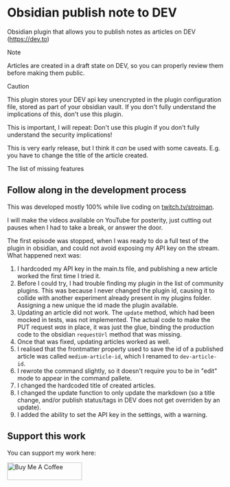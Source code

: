 # Obsidian publish note to DEV

Obsidian plugin that allows you to publish notes as articles on DEV (https://dev.to)

> [!NOTE]
> Articles are created in a draft state on DEV, so you can properly review them
> before making them public.

> [!CAUTION]
> This plugin stores your DEV api key unencrypted in the plugin configuration
> file, stored as part of your obsidian vault. If you don't fully understand the
> implications of this, don't use this plugin.
>
> This is important, I will repeat: Don't use this plugin if you don't fully
> understand the security implications!

This is very early release, but I think it _can_ be used with some caveats. E.g.
you have to change the title of the article created.

The list of missing features

## Follow along in the development process

This was developed mostly 100% while live coding on
[twitch.tv/stroiman](https://twitch.tv/stroiman).

I will make the videos available on YouTube for posterity, just cutting out
pauses when I had to take a break, or answer the door.

The first episode was stopped, when I was ready to do a full test of the plugin
in obsidian, and could not avoid exposing my API key on the stream. What
happened next was:

1. I hardcoded my API key in the main.ts file, and publishing a new article
   worked the first time I tried it.
1. Before I could try, I had trouble finding my plugin in the list of community
   plugins. This was because I never changed the plugin id, causing it to
   collide with another experiment already present in my plugins folder.
   Assigning a new unique the id made the plugin available.
1. Updating an article did not work. The `update` method, which had been mocked
   in tests, was not implemented. The actual code to make the PUT request _was_
   in place, it was just the glue, binding the production code to the obsidian
   `requestUrl` method that was missing.
1. Once that was fixed, updating articles worked as well.
1. I realised that the frontmatter property used to save the id of a published
   article was called `medium-article-id`, which I renamed to `dev-article-id`.
1. I rewrote the command slightly, so it doesn't require you to be in "edit"
   mode to appear in the command pallete.
1. I changed the hardcoded title of created articles.
1. I changed the update function to only update the markdown (so a title change,
   and/or publish status/tags in DEV does not get overriden by an update).
1. I added the ability to set the API key in the settings, with a warning.

## Support this work

You can support my work here:

<a href="https://www.buymeacoffee.com/stroiman" target="_blank"><img src="https://cdn.buymeacoffee.com/buttons/default-orange.png" alt="Buy Me A Coffee" height="41" width="174"></a>
